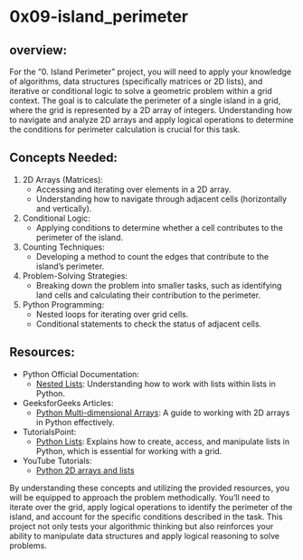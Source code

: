 # 0x09-island_perimeter

## overview:
For the “0. Island Perimeter” project, you will need to apply your knowledge of algorithms, data structures (specifically matrices or 2D lists), and iterative or conditional logic to solve a geometric problem within a grid context. The goal is to calculate the perimeter of a single island in a grid, where the grid is represented by a 2D array of integers. Understanding how to navigate and analyze 2D arrays and apply logical operations to determine the conditions for perimeter calculation is crucial for this task.

## Concepts Needed:
<ol>
  <li>
    2D Arrays (Matrices):
    <ul>
      <li>
        Accessing and iterating over elements in a 2D array.
      </li>
      <li>
Understanding how to navigate through adjacent cells (horizontally and vertically).
        </li>
    </ul>
  </li>
  <li>
    Conditional Logic:
      <ul>
      <li>Applying conditions to determine whether a cell contributes to the perimeter of the island.</li>
    </ul>
  </li>
  <li>
    Counting Techniques:
      <ul>
      <li>Developing a method to count the edges that contribute to the island’s perimeter.</li>
    </ul>
  </li>
  <li>
    Problem-Solving Strategies:
      <ul>
      <li>
        Breaking down the problem into smaller tasks, such as identifying land cells and calculating their contribution to the perimeter.
      </li>
    </ul>
  </li>
  <li>
    Python Programming:
      <ul>
      <li>
        Nested loops for iterating over grid cells.
      </li>
        <li>
Conditional statements to check the status of adjacent cells.
          </li>
    </ul>
  </li>
</ol>

## Resources:
<ul>
  <li>
    Python Official Documentation:
    <ul>
      <li><a href="https://docs.python.org/3/tutorial/datastructures.html#nested-list-comprehensions">Nested Lists</a>: Understanding how to work with lists within lists in Python.</li>
    </ul>
  </li>
  <li>
    GeeksforGeeks Articles:
    <ul>
      <li><a href="https://www.geeksforgeeks.org/python-using-2d-arrays-lists-the-right-way/">Python Multi-dimensional Arrays</a>: A guide to working with 2D arrays in Python effectively.</li>
    </ul>
  </li>
  <li>
    TutorialsPoint:
    <ul>
      <li><a href="https://www.tutorialspoint.com/python/python_lists.htm">Python Lists</a>: Explains how to create, access, and manipulate lists in Python, which is essential for working with a grid.</li>
    </ul>
  </li>
  <li>
    YouTube Tutorials:
    <ul>
      <li><a href="https://www.youtube.com/watch?feature=shared&v=aNzepGawwCI">Python 2D arrays and lists</a></li>
    </ul>
  </li>
</ul>
By understanding these concepts and utilizing the provided resources, you will be equipped to approach the problem methodically. You’ll need to iterate over the grid, apply logical operations to identify the perimeter of the island, and account for the specific conditions described in the task. This project not only tests your algorithmic thinking but also reinforces your ability to manipulate data structures and apply logical reasoning to solve problems.
